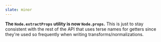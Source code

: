 ```yaml
---
slate: minor
---
```


**The `Node.extractProps` utility is now `Node.props`.** This is just to stay consistent with the rest of the API that uses terse names for getters since they're used so frequently when writing transforms/normalizations.

